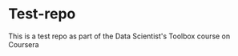 Test-repo
=========

This is a test repo as part of the Data Scientist's Toolbox course on Coursera
